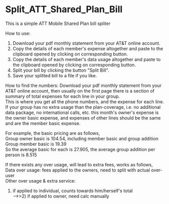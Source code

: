 Split_ATT_Shared_Plan_Bill
================

This is a simple ATT Mobile Shared Plan bill spliter

How to use:
1. Download your pdf monthly statement from your AT&T online account.
2. Copy the details of each member's expense altogether and paste to the clipboard opened by clicking on corresponding button.  
3. Copy the details of each member's data usage altogether and paste to the clipboard opened by clicking on corresponding button.  
4. Split your bill by clicking the button "Split Bill".  
5. Save your splitted bill to a file if you like.  


How to find the numbers:
Download your pdf monthly statement from your AT&T online account, then usually on the first page there is a section of summary of total expenses for each line in your group.  
This is where you get all the phone numbers, and the expense for each line. If your group has no extra usage than the plan-coverage, i.e. no additional data package, no international calls, etc. this month's owner's expense is the owner basic expense, and expenses of other lines should be the same and are the member basic expense.  

For example, the basic pricing are as follows,  
	Group owner basic is 104.54, including member basic and group addition  
	Group member basic is 19.39  
So the average basic for each is 27.905, the average group addition per person is 8.515  

If there exists any over usage, will lead to extra fees, works as follows,  
	Data over usage: fees applied to the owners, need to split with actual over-user  
  Other over usage & extra service:  
1) if applied to individual, counts towards him/herself's total  
-->>2) if applied to owner, need calc manually  
